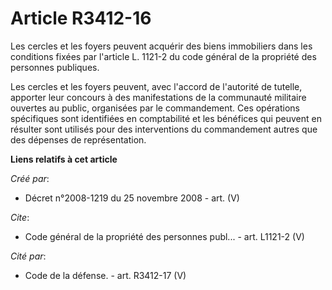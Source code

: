 # Article R3412-16

Les cercles et les foyers peuvent acquérir des biens immobiliers dans les conditions fixées par l'article L. 1121-2 du code
général de la propriété des personnes publiques. 

Les cercles et les foyers peuvent, avec l'accord de l'autorité de tutelle, apporter leur concours à des manifestations de la
communauté militaire ouvertes au public, organisées par le commandement. Ces opérations spécifiques sont identifiées en
comptabilité et les bénéfices qui peuvent en résulter sont utilisés pour des interventions du commandement autres que des
dépenses de représentation.

**Liens relatifs à cet article**

_Créé par_:

  - Décret n°2008-1219 du 25 novembre 2008 - art. (V)

_Cite_:

  - Code général de la propriété des personnes publ... - art. L1121-2 (V)

_Cité par_:

  - Code de la défense. - art. R3412-17 (V)
